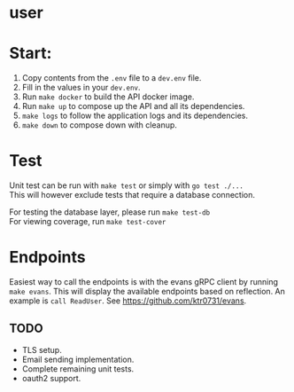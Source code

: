 # user

# Start:

1. Copy contents from the `.env` file to a `dev.env` file.
2. Fill in the values in your `dev.env`.
3. Run `make docker` to build the API docker image.
4. Run `make up` to compose up the API and all its dependencies.
5. `make logs` to follow the application logs and its dependencies.
6. `make down` to compose down with cleanup.

# Test
Unit test can be run with `make test` or simply with `go test ./...`  
This will however exclude tests that require a database connection.  

For testing the database layer, please run `make test-db`  
For viewing coverage, run `make test-cover`

# Endpoints
Easiest way to call the endpoints is with the evans gRPC client by running `make evans`. 
This will display the available endpoints based on reflection.
An example is `call ReadUser`.
See https://github.com/ktr0731/evans.


## TODO
* TLS setup.
* Email sending implementation.
* Complete remaining unit tests.
* oauth2 support.
